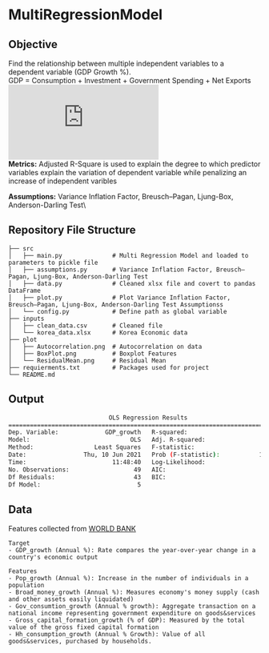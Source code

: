 # MultiRegressionModel

## Objective
Find the relationship between multiple independent variables to a dependent variable (GDP Growth %).\
GDP = Consumption + Investment + Government Spending + Net Exports
![](https://latex.codecogs.com/gif.latex?%5Cdpi%7B120%7D%20%5Cbg_white%20%5CLARGE%20Y_%7Bi%7D%20%3D%20%5Cbeta%20_%7B0%7D%20&plus;%20%5Cbeta%20_%7B1%7DX_%7B1%2C%20i%7D%20&plus;%20...%20&plus;%20%5Cbeta%20_%7Bk%7DX_%7Bk%2C%20i%7D%20&plus;%20%5Cepsilon%20_%7Bi%7D%2C%20i%3D1%2C...%2Cn)\
**Metrics:** Adjusted R-Square is used to explain the degree to which predictor variables explain the variation of dependent variable while penalizing an increase of independent varibles

**Assumptions:** Variance Inflation Factor, Breusch–Pagan, Ljung-Box, Anderson-Darling Test\

## Repository File Structure
    ├── src          
    │   ├── main.py              # Multi Regression Model and loaded to parameters to pickle file
    │   ├── assumptions.py       # Variance Inflation Factor, Breusch–Pagan, Ljung-Box, Anderson-Darling Test
    │   ├── data.py              # Cleaned xlsx file and covert to pandas DataFrame
    │   ├── plot.py              # Plot Variance Inflation Factor, Breusch–Pagan, Ljung-Box, Anderson-Darling Test Assumptionss
    │   └── config.py            # Define path as global variable
    ├── inputs
    │   ├── clean_data.csv       # Cleaned file
    │   └── korea_data.xlsx      # Korea Economic data
    ├── plot
    │   ├── Autocorrelation.png  # Autocorrelation on data
    │   ├── BoxPlot.png          # Boxplot Features
    │   └── ResidualMean.png     # Residual Mean
    ├── requierments.txt         # Packages used for project
    └── README.md

## Output 
```bash
                            OLS Regression Results                            
==============================================================================
Dep. Variable:             GDP_growth   R-squared:                       0.892
Model:                            OLS   Adj. R-squared:                  0.880
Method:                 Least Squares   F-statistic:                     71.08
Date:                Thu, 10 Jun 2021   Prob (F-statistic):           1.13e-19
Time:                        11:48:40   Log-Likelihood:                -84.898
No. Observations:                  49   AIC:                             181.8
Df Residuals:                      43   BIC:                             193.1
Df Model:                           5                                         
``` 


## Data
Features collected from [WORLD BANK](https://data.worldbank.org/)
```
Target 
- GDP_growth (Annual %): Rate compares the year-over-year change in a country's economic output

Features
- Pop_growth (Annual %): Increase in the number of individuals in a population
- Broad_money_growth (Annual %): Measures economy's money supply (cash and other assets easily liquidated)
- Gov_consumtion_growth (Annual % growth): Aggregate transaction on a national income representing government expenditure on goods&services
- Gross_capital_formation_growth (% of GDP): Measured by the total value of the gross fixed capital formation
- Hh_consumption_growth (Annual % Growth): Value of all goods&services, purchased by households.
```
